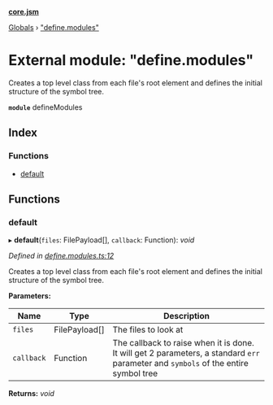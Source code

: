 **[core.jsm](../README.md)**

[Globals](../globals.md) › [&quot;define.modules&quot;](_define_modules_.md)

# External module: "define.modules"

Creates a top level class from each file's root element and defines the initial structure of the symbol tree.

**`module`** defineModules

## Index

### Functions

* [default](_define_modules_.md#default)

## Functions

###  default

▸ **default**(`files`: FilePayload[], `callback`: Function): *void*

*Defined in [define.modules.ts:12](https://github.com/terryweiss/jsm/blob/479dc25/src/define.modules.ts#L12)*

Creates a top level class from each file's root element and defines the initial structure of the symbol tree.

**Parameters:**

Name | Type | Description |
------ | ------ | ------ |
`files` | FilePayload[] | The files to look at |
`callback` | Function | The callback to raise when it is done. It will get 2 parameters, a standard `err` parameter and `symbols` of the entire symbol tree  |

**Returns:** *void*